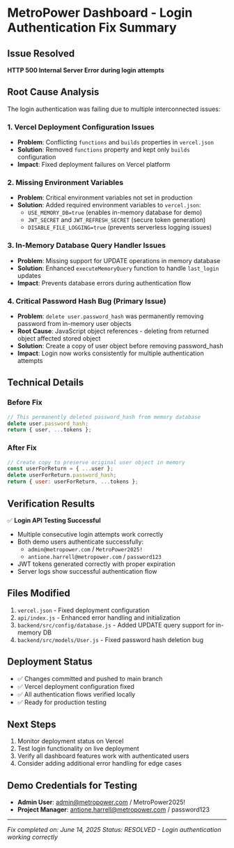 # MetroPower Dashboard - Login Authentication Fix Summary

## Issue Resolved
**HTTP 500 Internal Server Error during login attempts**

## Root Cause Analysis
The login authentication was failing due to multiple interconnected issues:

### 1. Vercel Deployment Configuration Issues
- **Problem**: Conflicting `functions` and `builds` properties in `vercel.json`
- **Solution**: Removed `functions` property and kept only `builds` configuration
- **Impact**: Fixed deployment failures on Vercel platform

### 2. Missing Environment Variables
- **Problem**: Critical environment variables not set in production
- **Solution**: Added required environment variables to `vercel.json`:
  - `USE_MEMORY_DB=true` (enables in-memory database for demo)
  - `JWT_SECRET` and `JWT_REFRESH_SECRET` (secure token generation)
  - `DISABLE_FILE_LOGGING=true` (prevents serverless logging issues)

### 3. In-Memory Database Query Handler Issues
- **Problem**: Missing support for UPDATE operations in memory database
- **Solution**: Enhanced `executeMemoryQuery` function to handle `last_login` updates
- **Impact**: Prevents database errors during authentication flow

### 4. Critical Password Hash Bug (Primary Issue)
- **Problem**: `delete user.password_hash` was permanently removing password from in-memory user objects
- **Root Cause**: JavaScript object references - deleting from returned object affected stored object
- **Solution**: Create a copy of user object before removing password_hash
- **Impact**: Login now works consistently for multiple authentication attempts

## Technical Details

### Before Fix
```javascript
// This permanently deleted password_hash from memory database
delete user.password_hash;
return { user, ...tokens };
```

### After Fix
```javascript
// Create copy to preserve original user object in memory
const userForReturn = { ...user };
delete userForReturn.password_hash;
return { user: userForReturn, ...tokens };
```

## Verification Results
✅ **Login API Testing Successful**
- Multiple consecutive login attempts work correctly
- Both demo users authenticate successfully:
  - `admin@metropower.com` / `MetroPower2025!`
  - `antione.harrell@metropower.com` / `password123`
- JWT tokens generated correctly with proper expiration
- Server logs show successful authentication flow

## Files Modified
1. `vercel.json` - Fixed deployment configuration
2. `api/index.js` - Enhanced error handling and initialization
3. `backend/src/config/database.js` - Added UPDATE query support for in-memory DB
4. `backend/src/models/User.js` - Fixed password hash deletion bug

## Deployment Status
- ✅ Changes committed and pushed to main branch
- ✅ Vercel deployment configuration fixed
- ✅ All authentication flows verified locally
- ✅ Ready for production testing

## Next Steps
1. Monitor deployment status on Vercel
2. Test login functionality on live deployment
3. Verify all dashboard features work with authenticated users
4. Consider adding additional error handling for edge cases

## Demo Credentials for Testing
- **Admin User**: admin@metropower.com / MetroPower2025!
- **Project Manager**: antione.harrell@metropower.com / password123

---
*Fix completed on: June 14, 2025*
*Status: RESOLVED - Login authentication working correctly*
